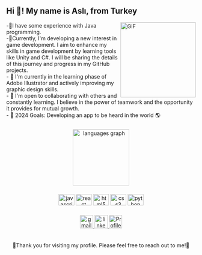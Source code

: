 ## <h2 align="left">Hi 👋! My name is Aslı, from Turkey</h2>

<img align="right" alt="GIF" src="https://i.imgur.com/YK21HDW.gif" width="200" height="200">
-🌱I have some experience with Java programming.
<br>
-🌱Currently, I'm developing a new interest in game development. I aim to enhance my skills in game development by learning tools like Unity and C#. I will be sharing the details of this journey and progress in my GitHub projects. 
<br>
- 🌱 I'm currently in the learning phase of Adobe Illustrator and actively improving my graphic design skills. 
<br>
- 👯 I'm open to collaborating with others and constantly learning. I believe in the power of teamwork and the opportunity it provides for mutual growth.
<br>
- 🥅 2024 Goals: Developing an app to be heard in the world 🌎

###
<div align="center">
  <img src="https://github-readme-stats.vercel.app/api/top-langs?locale=en&hide_title=false&layout=compact&card_width=320&langs_count=5&theme=dracula&hide_border=false&username=aslinurunal" height="150" alt="languages graph"  />
</div>

###
<div align="CENTER">
  <img src="https://cdn.jsdelivr.net/gh/devicons/devicon/icons/java/java-original.svg" height="30" width="42" alt="javascript logo"  />
  <img src="https://cdn.jsdelivr.net/gh/devicons/devicon/icons/unity/unity-original.svg" height="30" width="42" alt="react logo"  />
  <img src="https://cdn.jsdelivr.net/gh/devicons/devicon/icons/html5/html5-original.svg" height="30" width="42" alt="html5 logo"  />
  <img src="https://cdn.jsdelivr.net/gh/devicons/devicon/icons/css3/css3-original.svg" height="30" width="42" alt="css3 logo"  />
  <img src="https://cdn.jsdelivr.net/gh/devicons/devicon/icons/postgresql/postgresql-original.svg" height="30" width="42" alt="python logo"  />
</div>

###
<div align="center">
    <a href="mailto:aslinurunal@gmail.com"  target="_blank">
        <img src="https://img.shields.io/static/v1?message=Gmail&logo=gmail&label=&color=D14836&logoColor=white&labelColor=&style=for-the-badge" height="35" alt="gmail logo"  />
    </a>
    <a href="https://www.linkedin.com/in/aslınur-ünal-b2805013b/" target="_blank">
        <img src="https://img.shields.io/static/v1?message=LinkedIn&logo=linkedin&label=&color=0077B5&logoColor=white&labelColor=&style=for-the-badge" height="35" alt="linkedin logo"  />
    </a>
    <a> 
        <img src="https://komarev.com/ghpvc/?username=aslinurunal&&color=blueviolet&label=PROFILE+VIEWS" height="35" alt="Profile Counter"  />
    </a>
</div>
<br><br>
<div align="center"> 👋Thank you for visiting my profile. Please feel free to reach out to me!👋</div>

